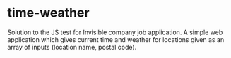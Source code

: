 # time-weather
Solution to the JS test for Invisible company job application. A simple web application which gives current time and weather for locations given as an array of inputs (location name, postal code).
